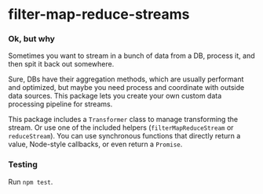 # filter-map-reduce-streams

### Ok, but why

Sometimes you want to stream in a bunch of data from a DB, process it, and then spit it back out somewhere.

Sure, DBs have their aggregation methods, which are usually performant and optimized, but maybe you need  process and coordinate with outside data sources. This package lets you create your own custom data processing pipeline for streams.

This package includes a `Transformer` class to manage transforming the stream. Or use one of the included helpers (`filterMapReduceStream` or `reduceStream`). You can use synchronous functions that directly return a value, Node-style callbacks, or even return a `Promise`.

### Testing

Run `npm test`.
